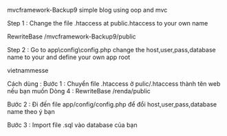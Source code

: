 mvcframework-Backup9
simple blog using oop and mvc

Step 1 : Change the file .htaccess at public.htaccess to your own name

RewriteBase /mvcframework-Backup9/public

Step 2 : Go to app\config\config.php change the host,user,pass,database name to your and define your own app root


vietnammesse

Cách dùng :
Bước 1 : Chuyển file .htaccess ở pulic/.htaccess thành tên web nếu bạn muốn
        Dòng 4 :   RewriteBase /renda/public

Bước 2 : Đi đến file app/config/config.php để đổi host,user,pass,database name theo ý bạn 

Bước 3 : Import file .sql vào database của bạn
